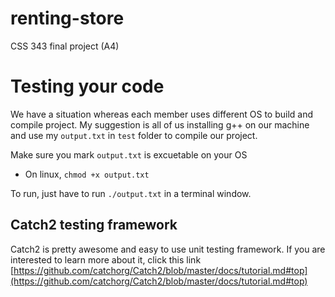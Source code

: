 # renting-store
CSS 343 final project (A4)

# Testing your code
We have a situation whereas each member uses different OS to build and compile project. My suggestion is all of us installing g++ on our machine and use my `output.txt` in `test` folder to compile our project.

Make sure you mark `output.txt` is excuetable on your OS
* On linux, `chmod +x output.txt`

To run, just have to run `./output.txt` in a terminal window.

## Catch2 testing framework
Catch2 is pretty awesome and easy to use unit testing framework. If you are interested to learn more about it, click this link
[https://github.com/catchorg/Catch2/blob/master/docs/tutorial.md#top](https://github.com/catchorg/Catch2/blob/master/docs/tutorial.md#top)
